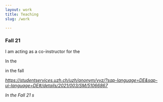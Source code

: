 ```yaml
---
layout: work
title: Teaching
slug: /work

---
```

### Fall 21

<p align="justify"> I am acting as a co-instructor for the 



In the

in the fall <i> 

https://studentservices.uzh.ch/uzh/anonym/vvz/?sap-language=DE&sap-ui-language=DE#/details/2021/003/SM/51066867

<p align="justify"> In the <i>Fall 21</i> s
  


  </p>  
